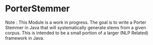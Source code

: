 # PorterStemmer

Note : This Module is a work in progress. The goal is to write a Porter Stemmer in Java that will systematically generate stems from a given corpus. This is intended to be a small portion of a larger (NLP Related) framework in Java. 
